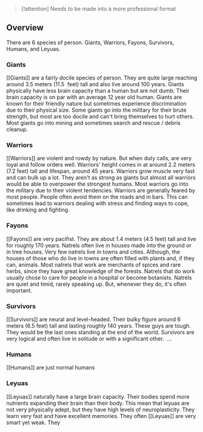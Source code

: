 
> [!attention] 
> Needs to be made into a more professional format

## Overview
There are 6 species of person. Giants, Warriors, Fayons, Survivors, Humans, and Leyuas.

### Giants
[[Giants]] are a fairly docile species of person. They are quite large reaching around 3.5 meters (11.5  feet) tall and also live around 100 years. Giants physically have less brain capacity than a human but are not dumb. Their brain capacity is on par with an average 12 year old human. Giants are known for their friendly nature but sometimes experience discrimination due to their physical size. Some giants go into the military for their brute strength, but most are too docile and can't bring themselves to hurt others. Most giants go into mining and sometimes search and rescue / debris cleanup.

### Warriors
[[Warriors]] are violent and rowdy by nature. But when duty calls, are very loyal and follow orders well. Warriors' height comes in at around 2.2 meters (7.2 feet) tall and lifespan, around 45 years. Warriors grow muscle very fast and can bulk up a lot. They aren't as strong as giants but almost all warriors would be able to overpower the strongest humans. Most warriors go into the military due to their violent tendencies. Warriors are generally feared by most people. People often avoid them on the roads and in bars. This can sometimes lead to warriors dealing with stress and finding ways to cope, like drinking and fighting.

### Fayons
[[Fayons]] are very pacifist. They are about 1.4 meters (4.5 feet) tall and live for roughly 170 years. Natrels often live in houses made into the ground or in tree houses. Very few natrels live in towns and cities. Although, the houses of those who do live in towns are often filled with plants and, if they can, animals. Most natrels that work are merchants of spices and rare herbs, since they have great knowledge of the forests. Natrels that do work usually chose to care for people in a hospital or become botanists. Natrels are quiet and timid, rarely speaking up. But, whenever they do, it's often important.

### Survivors
[[Survivors]] are neural and level-headed. Their bulky figure around 6 meters (6.5 feet) tall and lasting roughly 140 years. These guys are tough. They would be the last ones standing at the end of the world. Survivors are very logical and often live in solitude or with a significant other.  ...

### Humans
[[Humans]] are just normal humans

### Leyuas
[[Leyuas]] naturally have a large brain capacity. Their bodies spend more nutrients expanding their brain than their body. This mean that leyuas are not very physically adept, but they have high levels of neuroplasticity. They learn very fast and have excellent memories. They often 
[[Leyuas]] are very smart yet weak. They 

